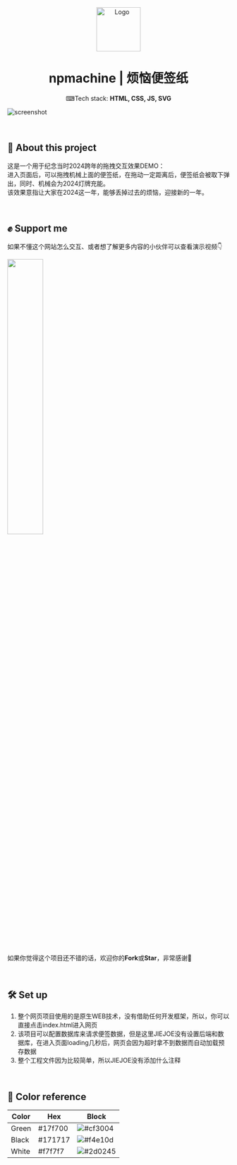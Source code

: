 <div align="center">
  <img alt="Logo" src="https://raw.github.com/JIEJOE-Visual/npmachine/main/imgs/icon.svg" width="100" />
</div>
<h1 align="center">
  npmachine | 烦恼便签纸
</h1>
<p align="center">
  ⌨Tech stack: <b>HTML, CSS, JS, SVG</b>
</p>

![screenshot](https://raw.github.com/JIEJOE-Visual/npmachine/main/imgs/screenshot.png)

<br>

## 📜 About this project
这是一个用于纪念当时2024跨年的拖拽交互效果DEMO：<br>
进入页面后，可以拖拽机械上面的便签纸，在拖动一定距离后，便签纸会被取下弹出，同时、机械会为2024灯牌充能。<br>
该效果意指让大家在2024这一年，能够丢掉过去的烦恼，迎接新的一年。

<br>

## ✊️ Support me
如果不懂这个网站怎么交互、或者想了解更多内容的小伙伴可以查看演示视频👇

<a href="https://www.bilibili.com/video/BV1ZQ4y177g2">
<img src="https://i0.hdslb.com/bfs/archive/92aad11875c32bdad37106e7f9c67ea5c0cad8ee.jpg" width="40%">
</a>

如果你觉得这个项目还不错的话，欢迎你的**Fork**或**Star**，非常感谢🙇‍

<br>

## 🛠 Set up
1. 整个网页项目使用的是原生WEB技术，没有借助任何开发框架，所以，你可以直接点击index.html进入网页
2. 该项目可以配置数据库来请求便签数据，但是这里JIEJOE没有设置后端和数据库，在进入页面loading几秒后，网页会因为超时拿不到数据而自动加载预存数据
3. 整个工程文件因为比较简单，所以JIEJOE没有添加什么注释

<br>

## 🎨 Color reference
| Color    | Hex      | Block
| -------- | ---------| -------------
| Green    | #17f700  | ![#cf3004](https://placehold.co/15/17f700/17f700)
| Black    | #171717  | ![#f4e10d](https://placehold.co/15/171717/171717)
| White    | #f7f7f7  | ![#2d0245](https://placehold.co/15/f7f7f7/f7f7f7)


